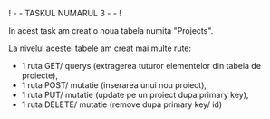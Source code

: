 ! - - TASKUL NUMARUL 3 - - !

In acest task am creat o noua tabela numita "Projects". 

La nivelul acestei tabele am creat mai multe rute:

   - 1 ruta GET/ querys (extragerea tuturor elementelor din tabela de proiecte), 
   - 1 ruta POST/ mutatie (inserarea unui nou proiect), 
   - 1 ruta PUT/ mutatie (update pe un proiect dupa primary key), 
   - 1 ruta DELETE/ mutatie (remove dupa primary key/ id)

